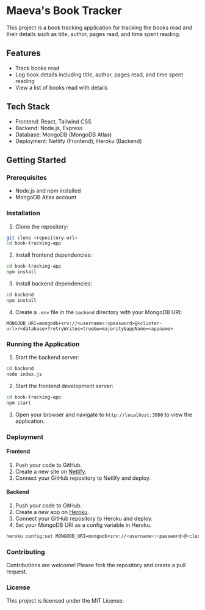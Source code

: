 # Maeva's Book Tracker

This project is a book tracking application for tracking the books read and their details such as title, author, pages read, and time spent reading.

## Features

- Track books read
- Log book details including title, author, pages read, and time spent reading
- View a list of books read with details

## Tech Stack

- Frontend: React, Tailwind CSS
- Backend: Node.js, Express
- Database: MongoDB (MongoDB Atlas)
- Deployment: Netlify (Frontend), Heroku (Backend)

## Getting Started

### Prerequisites

- Node.js and npm installed
- MongoDB Atlas account

### Installation

1. Clone the repository:

```bash
git clone <repository-url>
cd book-tracking-app
```

2. Install frontend dependencies:

```bash
cd book-tracking-app
npm install
```

3. Install backend dependencies:

```bash
cd backend
npm install
```

4. Create a `.env` file in the `backend` directory with your MongoDB URI:

```env
MONGODB_URI=mongodb+srv://<username>:<password>@<cluster-url>/<database>?retryWrites=true&w=majority&appName=<appname>
```

### Running the Application

1. Start the backend server:

```bash
cd backend
node index.js
```

2. Start the frontend development server:

```bash
cd book-tracking-app
npm start
```

3. Open your browser and navigate to `http://localhost:3000` to view the application.

### Deployment

#### Frontend

1. Push your code to GitHub.
2. Create a new site on [Netlify](https://www.netlify.com/).
3. Connect your GitHub repository to Netlify and deploy.

#### Backend

1. Push your code to GitHub.
2. Create a new app on [Heroku](https://www.heroku.com/).
3. Connect your GitHub repository to Heroku and deploy.
4. Set your MongoDB URI as a config variable in Heroku.

```bash
heroku config:set MONGODB_URI=mongodb+srv://<username>:<password>@<cluster-url>/<database>?retryWrites=true&w=majority&appName=<appname>
```

### Contributing

Contributions are welcome! Please fork the repository and create a pull request.

### License

This project is licensed under the MIT License.
